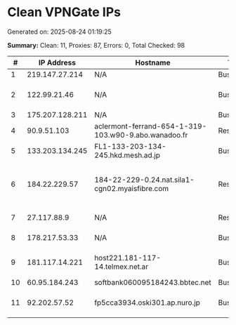 # Clean VPNGate IPs
Generated on: 2025-08-24 01:19:25

**Summary:** Clean: 11, Proxies: 87, Errors: 0, Total Checked: 98

| # | IP Address | Hostname | Type | Country | Provider |
|---|------------|----------|------|---------|----------|
| 1 | 219.147.27.214 | N/A | Business | CN | Chinanet |
| 2 | 122.99.21.46 | N/A | Business | TW | Hoshin Multimedia Center Inc. |
| 3 | 175.207.128.211 | N/A | Business | KR | Korea Telecom |
| 4 | 90.9.51.103 | aclermont-ferrand-654-1-319-103.w90-9.abo.wanadoo.fr | Residential | FR | Orange S.A. |
| 5 | 133.203.134.245 | FL1-133-203-134-245.hkd.mesh.ad.jp | Business | JP | BIGLOBE Inc. |
| 6 | 184.22.229.57 | 184-22-229-0.24.nat.sila1-cgn02.myaisfibre.com | Residential | TH | ADVANCED WIRELESS NETWORK COMPANY LIMITED |
| 7 | 27.117.88.9 | N/A | Residential | KR | SK Broadband Co Ltd |
| 8 | 178.217.53.33 | N/A | Business | RU | Regionalnye Telesystemy Ltd. |
| 9 | 181.117.14.221 | host221.181-117-14.telmex.net.ar | Business | AR | Techtel LMDS Comunicaciones Interactivas S.A. |
| 10 | 60.95.184.243 | softbank060095184243.bbtec.net | Business | JP | SoftBank Corp. |
| 11 | 92.202.57.52 | fp5cca3934.oski301.ap.nuro.jp | Business | JP | Sony Network Communications Inc. |
